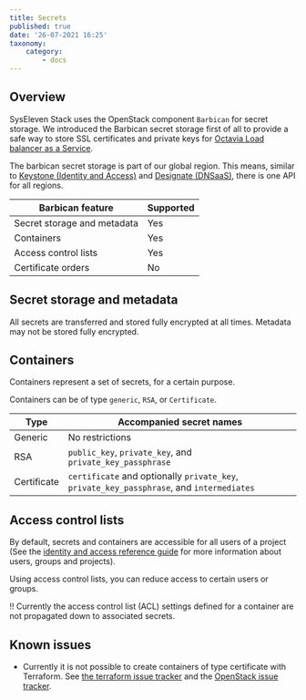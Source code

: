 ```yaml
---
title: Secrets
published: true
date: '26-07-2021 16:25'
taxonomy:
    category:
        - docs
---
```


## Overview

SysEleven Stack uses the OpenStack component `Barbican` for secret storage. We introduced the Barbican secret storage first of all to provide a safe way to store SSL certificates and private keys for [Octavia Load balancer as a Service](../08.network/02.lbaas/docs.en.md).

The barbican secret storage is part of our global region. This means, similar to [Keystone (Identity and Access)](../01.identity-and-access/docs.en.md) and [Designate (DNSaaS)](../07.dns/docs.en.md), there is one API for all regions.

Barbican feature                     | Supported
-------------------------------------|-------------
Secret storage and metadata          | Yes
Containers                           | Yes
Access control lists                 | Yes
Certificate orders                   | No

## Secret storage and metadata

All secrets are transferred and stored fully encrypted at all times. Metadata may not be stored fully encrypted.

## Containers

Containers represent a set of secrets, for a certain purpose.

Containers can be of type `generic`, `RSA`, or `Certificate`.

Type              | Accompanied secret names
------------------|----------------------------
Generic           | No restrictions
RSA               | `public_key`, `private_key`, and `private_key_passphrase`
Certificate       | `certificate` and optionally `private_key`, `private_key_passphrase`, and `intermediates`

## Access control lists

By default, secrets and containers are accessible for all users of a project (See the [identity and access reference guide](../01.identity-and-access/docs.en.md) for more information about users, groups and projects).

Using access control lists, you can reduce access to certain users or groups.

!! Currently the access control list (ACL) settings defined for a container are not propagated down to associated secrets.

## Known issues

- Currently it is not possible to create containers of type certificate with Terraform. See [the terraform issue tracker](https://github.com/terraform-providers/terraform-provider-openstack/issues/1005) and the [OpenStack issue tracker](https://storyboard.openstack.org/#!/story/2007629).
